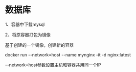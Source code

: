 # 数据库

1、容器中下载mysql

2、将原容器打包为镜像

基于创建的一个镜像，创建新的容器&#x20;

docker run --network=host --name mynginx -it  -d nginx:latest

&#x20;\--network=host参数设置主机和容器共用同一个IP
